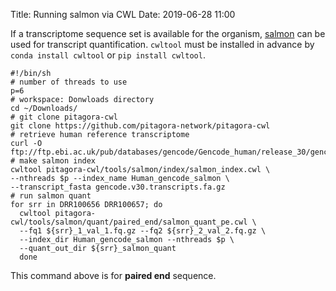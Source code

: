 Title: Running salmon via CWL
Date: 2019-06-28 11:00

If a transcriptome sequence set is available for the organism, [salmon](https://combine-lab.github.io/salmon/) can be used for transcript quantification.
`cwltool` must be installed in advance by `conda install cwltool` or `pip install cwltool`.

```
#!/bin/sh
# number of threads to use
p=6
# workspace: Donwloads directory
cd ~/Downloads/
# git clone pitagora-cwl
git clone https://github.com/pitagora-network/pitagora-cwl
# retrieve human reference transcriptome
curl -O ftp://ftp.ebi.ac.uk/pub/databases/gencode/Gencode_human/release_30/gencode.v30.transcripts.fa.gz
# make salmon index
cwltool pitagora-cwl/tools/salmon/index/salmon_index.cwl \
--nthreads $p --index_name Human_gencode_salmon \
--transcript_fasta gencode.v30.transcripts.fa.gz 
# run salmon quant
for srr in DRR100656 DRR100657; do
  cwltool pitagora-cwl/tools/salmon/quant/paired_end/salmon_quant_pe.cwl \
  --fq1 ${srr}_1_val_1.fq.gz --fq2 ${srr}_2_val_2.fq.gz \
  --index_dir Human_gencode_salmon --nthreads $p \
  --quant_out_dir ${srr}_salmon_quant
  done
```

This command above is for **paired end** sequence.
